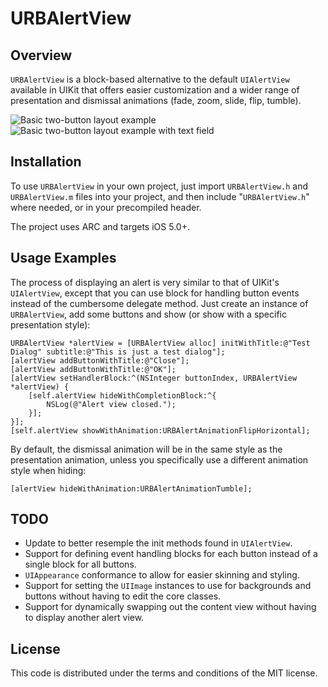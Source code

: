 URBAlertView
============

## Overview

`URBAlertView` is a block-based alternative to the default `UIAlertView` available in UIKit that offers easier customization and a wider range of presentation and dismissal animations (fade, zoom, slide, flip, tumble).

![Basic two-button layout example](http://dl.dropbox.com/u/197980/Screenshots/URBAlertView_screenshot01.png)
![Basic two-button layout example with text field](http://dl.dropbox.com/u/197980/Screenshots/URBAlertView_screenshot02.png)

## Installation

To use `URBAlertView` in your own project, just import `URBAlertView.h` and `URBAlertView.m` files into your project, and then include "`URBAlertView.h`" where needed, or in your precompiled header.

The project uses ARC and targets iOS 5.0+.

## Usage Examples

The process of displaying an alert is very similar to that of UIKit's `UIAlertView`, except that you can use block for handling button events instead of the cumbersome delegate method. Just create an instance of `URBAlertView`, add some buttons and show (or show with a specific presentation style):

	URBAlertView *alertView = [URBAlertView alloc] initWithTitle:@"Test Dialog" subtitle:@"This is just a test dialog"];
	[alertView addButtonWithTitle:@"Close"];
	[alertView addButtonWithTitle:@"OK"];
	[alertView setHandlerBlock:^(NSInteger buttonIndex, URBAlertView *alertView) {
		[self.alertView hideWithCompletionBlock:^{
			NSLog(@"Alert view closed.");
		}];
	}];
	[self.alertView showWithAnimation:URBAlertAnimationFlipHorizontal];

By default, the dismissal animation will be in the same style as the presentation animation, unless you specifically use a different animation style when hiding:

	[alertView hideWithAnimation:URBAlertAnimationTumble];

## TODO

- Update to better resemple the init methods found in `UIAlertView`.
- Support for defining event handling blocks for each button instead of a single block for all buttons.
- `UIAppearance` conformance to allow for easier skinning and styling.
- Support for setting the `UIImage` instances to use for backgrounds and buttons without having to edit the core classes.
- Support for dynamically swapping out the content view without having to display another alert view.

## License

This code is distributed under the terms and conditions of the MIT license.